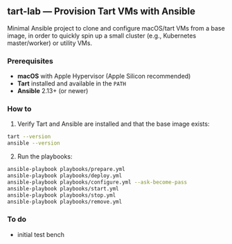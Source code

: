 ## tart-lab — Provision Tart VMs with Ansible

Minimal Ansible project to clone and configure macOS/tart VMs from a base image, in order to quickly spin up a small cluster (e.g., Kubernetes master/worker) or utility VMs.

### Prerequisites
- **macOS** with Apple Hypervisor (Apple Silicon recommended)
- **Tart** installed and available in the `PATH`
- **Ansible** 2.13+ (or newer)

### How to
1) Verify Tart and Ansible are installed and that the base image exists:
```bash
tart --version
ansible --version
```
2) Run the playbooks:
```bash
ansible-playbook playbooks/prepare.yml
ansible-playbook playbooks/deploy.yml
ansible-playbook playbooks/configure.yml --ask-become-pass
ansible-playbook playbooks/start.yml
ansible-playbook playbooks/stop.yml
ansible-playbook playbooks/remove.yml
```

### To do
- initial test bench